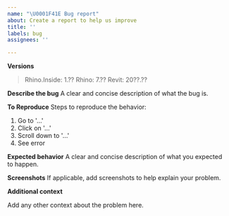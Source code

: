 ```yaml
---
name: "\U0001F41E Bug report"
about: Create a report to help us improve
title: ''
labels: bug
assignees: ''

---
```


<!--This is just a template - feel free to delete any and all of it and replace as appropriate. -->

**Versions**

> Rhino.Inside: 1.??
> Rhino: 7.??
> Revit: 20??.??

**Describe the bug**
A clear and concise description of what the bug is.

**To Reproduce**
Steps to reproduce the behavior:
1. Go to '…'
2. Click on '…'
3. Scroll down to '…'
4. See error

**Expected behavior**
A clear and concise description of what you expected to happen.

**Screenshots**
If applicable, add screenshots to help explain your problem.

**Additional context**

Add any other context about the problem here.
